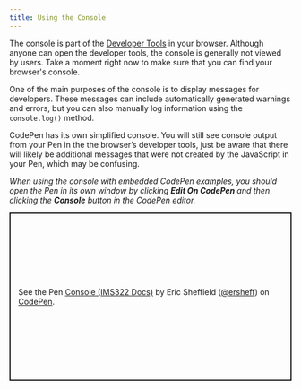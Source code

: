 ```yaml
---
title: Using the Console
---
```


The console is part of the [Developer Tools](../ref/browser-review.md#developer-tools) in your browser. Although anyone can open the developer tools, the console is generally not viewed by users. Take a moment right now to make sure that you can find your browser's console.

One of the main purposes of the console is to display messages for developers. These messages can include automatically generated warnings and errors, but you can also manually log information using the `console.log()` method.

CodePen has its own simplified console. You will still see console output from your Pen in the the browser’s developer tools, just be aware that there will likely be additional messages that were not created by the JavaScript in your Pen, which may be confusing.

_When using the console with embedded CodePen examples, you should open the Pen in its own window by clicking **Edit On CodePen** and then clicking the **Console** button in the CodePen editor._

<p class="codepen" data-height="300" data-default-tab="js" data-slug-hash="qBgevaR" data-editable="true" data-user="ersheff" style="height: 300px; box-sizing: border-box; display: flex; align-items: center; justify-content: center; border: 2px solid; margin: 1em 0; padding: 1em;">
  <span>See the Pen <a href="https://codepen.io/ersheff/pen/qBgevaR">
  Console (IMS322 Docs)</a> by Eric Sheffield (<a href="https://codepen.io/ersheff">@ersheff</a>)
  on <a href="https://codepen.io">CodePen</a>.</span>
</p>
<script async src="https://cpwebassets.codepen.io/assets/embed/ei.js"></script>
